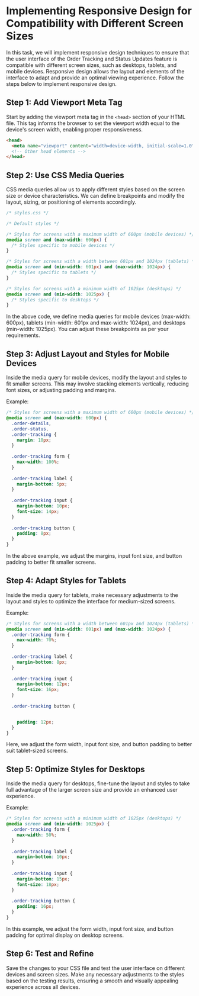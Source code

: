 # Implementing Responsive Design for Compatibility with Different Screen Sizes

In this task, we will implement responsive design techniques to ensure that the user interface of the Order Tracking and Status Updates feature is compatible with different screen sizes, such as desktops, tablets, and mobile devices. Responsive design allows the layout and elements of the interface to adapt and provide an optimal viewing experience. Follow the steps below to implement responsive design.

## Step 1: Add Viewport Meta Tag

Start by adding the viewport meta tag in the `<head>` section of your HTML file. This tag informs the browser to set the viewport width equal to the device's screen width, enabling proper responsiveness.

```html
<head>
  <meta name="viewport" content="width=device-width, initial-scale=1.0">
  <!-- Other head elements -->
</head>
```

## Step 2: Use CSS Media Queries

CSS media queries allow us to apply different styles based on the screen size or device characteristics. We can define breakpoints and modify the layout, sizing, or positioning of elements accordingly.

```css
/* styles.css */

/* Default styles */

/* Styles for screens with a maximum width of 600px (mobile devices) */
@media screen and (max-width: 600px) {
  /* Styles specific to mobile devices */
}

/* Styles for screens with a width between 601px and 1024px (tablets) */
@media screen and (min-width: 601px) and (max-width: 1024px) {
  /* Styles specific to tablets */
}

/* Styles for screens with a minimum width of 1025px (desktops) */
@media screen and (min-width: 1025px) {
  /* Styles specific to desktops */
}
```

In the above code, we define media queries for mobile devices (max-width: 600px), tablets (min-width: 601px and max-width: 1024px), and desktops (min-width: 1025px). You can adjust these breakpoints as per your requirements.

## Step 3: Adjust Layout and Styles for Mobile Devices

Inside the media query for mobile devices, modify the layout and styles to fit smaller screens. This may involve stacking elements vertically, reducing font sizes, or adjusting padding and margins.

Example:

```css
/* Styles for screens with a maximum width of 600px (mobile devices) */
@media screen and (max-width: 600px) {
  .order-details,
  .order-status,
  .order-tracking {
    margin: 10px;
  }
  
  .order-tracking form {
    max-width: 100%;
  }
  
  .order-tracking label {
    margin-bottom: 5px;
  }
  
  .order-tracking input {
    margin-bottom: 10px;
    font-size: 14px;
  }
  
  .order-tracking button {
    padding: 8px;
  }
}
```

In the above example, we adjust the margins, input font size, and button padding to better fit smaller screens.

## Step 4: Adapt Styles for Tablets

Inside the media query for tablets, make necessary adjustments to the layout and styles to optimize the interface for medium-sized screens.

Example:

```css
/* Styles for screens with a width between 601px and 1024px (tablets) */
@media screen and (min-width: 601px) and (max-width: 1024px) {
  .order-tracking form {
    max-width: 70%;
  }
  
  .order-tracking label {
    margin-bottom: 8px;
  }
  
  .order-tracking input {
    margin-bottom: 12px;
    font-size: 16px;
  }
  
  .order-tracking button {


    padding: 12px;
  }
}
```

Here, we adjust the form width, input font size, and button padding to better suit tablet-sized screens.

## Step 5: Optimize Styles for Desktops

Inside the media query for desktops, fine-tune the layout and styles to take full advantage of the larger screen size and provide an enhanced user experience.

Example:

```css
/* Styles for screens with a minimum width of 1025px (desktops) */
@media screen and (min-width: 1025px) {
  .order-tracking form {
    max-width: 50%;
  }
  
  .order-tracking label {
    margin-bottom: 10px;
  }
  
  .order-tracking input {
    margin-bottom: 15px;
    font-size: 18px;
  }
  
  .order-tracking button {
    padding: 16px;
  }
}
```

In this example, we adjust the form width, input font size, and button padding for optimal display on desktop screens.

## Step 6: Test and Refine

Save the changes to your CSS file and test the user interface on different devices and screen sizes. Make any necessary adjustments to the styles based on the testing results, ensuring a smooth and visually appealing experience across all devices.
